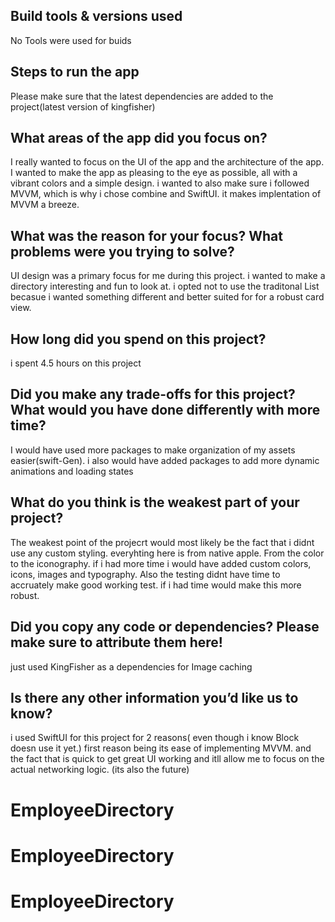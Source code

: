 ## Build tools & versions used
No Tools were used for buids

## Steps to run the app
Please make sure that the latest dependencies are added to the project(latest version of kingfisher)

## What areas of the app did you focus on?
I really wanted to focus on the UI of the app and the architecture of the app. I wanted to make the app as pleasing to the eye as possible, all with a vibrant colors and a simple design. i wanted to also make sure i followed MVVM, which is why i chose combine and SwiftUI. it makes implentation of MVVM a breeze.

## What was the reason for your focus? What problems were you trying to solve?
UI design was a primary focus for me during this project. i wanted to make a directory interesting and fun to look at. i opted not to use the traditonal List becasue i wanted something different and better suited for for a robust card view.

## How long did you spend on this project?
i spent 4.5 hours on this project

## Did you make any trade-offs for this project? What would you have done differently with more time?
I would have used more packages to make organization of my assets easier(swift-Gen). i also would have added packages to add more dynamic animations and loading states

## What do you think is the weakest part of your project?
The weakest point of the projecrt would most likely be the fact that i didnt use any custom styling. everyhting here is from native apple. From the color to the iconography. if i had more time i would have added custom colors, icons, images and typography. Also the testing didnt have time to accruately make good working test. if i had time would make this more robust. 

## Did you copy any code or dependencies? Please make sure to attribute them here!
just used KingFisher as a dependencies for Image caching

## Is there any other information you’d like us to know?
i used SwiftUI for this project for 2 reasons( even though i know Block doesn use it yet.) first reason being its ease of implementing MVVM. and the fact that is quick to get great UI working and itll allow me to focus on the actual networking logic. (its also the future)
# EmployeeDirectory
# EmployeeDirectory
# EmployeeDirectory
